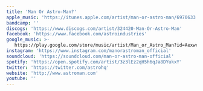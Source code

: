 ```yaml
---
title: 'Man Or Astro-Man?'
apple_music: 'https://itunes.apple.com/artist/man-or-astro-man/6970633'
bandcamp: ''
discogs: 'https://www.discogs.com/artist/324420-Man-Or-Astro-Man'
facebook: 'https://www.facebook.com/astroindustries'
google_music: >-
   https://play.google.com/store/music/artist/Man_or_Astro_Man?id=Aexwc24o7ic66wkupz3xhwl47zq
instagram: 'https://www.instagram.com/manorastroman_official'
soundcloud: 'https://soundcloud.com/man-or-astro-man-official'
spotify: 'https://open.spotify.com/artist/3z3lEz2qH5h6qJa8DYukxY'
twitter: 'https://twitter.com/astrohq'
website: 'http://www.astroman.com'
youtube: ''
---
```

